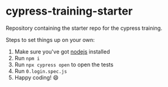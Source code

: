 # cypress-training-starter

Repository containing the starter repo for the cypress training. 

Steps to set things up on your own:
1. Make sure you've got [nodejs](https://nodejs.org/en/) installed
2. Run `npm i`
3. Run `npx cypress open` to open the tests
4. Run `0.login.spec.js`
5. Happy coding! 😄
